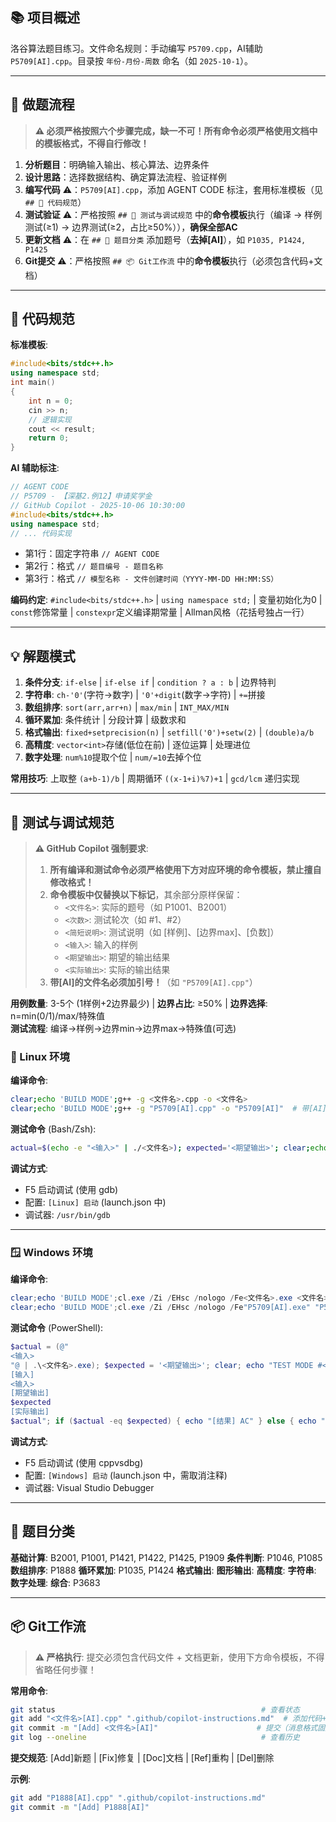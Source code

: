 ## 📚 项目概述

洛谷算法题目练习。文件命名规则：手动编写 `P5709.cpp`，AI辅助 `P5709[AI].cpp`。目录按 `年份-月份-周数` 命名（如 `2025-10-1`）。

---

## 🎯 做题流程

> **⚠️ 必须严格按照六个步骤完成，缺一不可！所有命令必须严格使用文档中的模板格式，不得自行修改！**

1. **分析题目**：明确输入输出、核心算法、边界条件
2. **设计思路**：选择数据结构、确定算法流程、验证样例
3. **编写代码** ⚠️：`P5709[AI].cpp`，添加 AGENT CODE 标注，套用标准模板（见 `## 📝 代码规范`）
4. **测试验证** ⚠️：严格按照 `## 🧪 测试与调试规范` 中的**命令模板**执行（编译 → 样例测试(≥1) → 边界测试(≥2，占比≥50%）），**确保全部AC**
5. **更新文档** ⚠️：在 `## 📖 题目分类` 添加题号（**去掉[AI]**），如 `P1035, P1424, P1425`
6. **Git提交** ⚠️：严格按照 `## 📦 Git工作流` 中的**命令模板**执行（必须包含代码+文档）

---

## 📝 代码规范

**标准模板**:
```cpp
#include<bits/stdc++.h>
using namespace std;
int main()
{
    int n = 0;
    cin >> n;
    // 逻辑实现
    cout << result;
    return 0;
}
```

**AI 辅助标注**:
```cpp
// AGENT CODE
// P5709 - 【深基2.例12】申请奖学金
// GitHub Copilot - 2025-10-06 10:30:00
#include<bits/stdc++.h>
using namespace std;
// ... 代码实现
```
- 第1行：固定字符串 `// AGENT CODE`
- 第2行：格式 `// 题目编号 - 题目名称`
- 第3行：格式 `// 模型名称 - 文件创建时间（YYYY-MM-DD HH:MM:SS）`

**编码约定**: `#include<bits/stdc++.h>` | `using namespace std;` | 变量初始化为0 | `const`修饰常量 | `constexpr`定义编译期常量 | Allman风格（花括号独占一行）

---

## 💡 解题模式

1. **条件分支**: `if-else` | `if-else if` | `condition ? a : b` | 边界特判
2. **字符串**: `ch-'0'`(字符→数字) | `'0'+digit`(数字→字符) | `+=`拼接
3. **数组排序**: `sort(arr,arr+n)` | `max/min` | `INT_MAX/MIN`
4. **循环累加**: 条件统计 | 分段计算 | 级数求和
5. **格式输出**: `fixed+setprecision(n)` | `setfill('0')+setw(2)` | `(double)a/b`
6. **高精度**: `vector<int>`存储(低位在前) | 逐位运算 | 处理进位
7. **数字处理**: `num%10`提取个位 | `num/=10`去掉个位

**常用技巧**: 上取整 `(a+b-1)/b` | 周期循环 `((x-1+i)%7)+1` | `gcd/lcm` 递归实现

---

## 🧪 测试与调试规范

> **⚠️ GitHub Copilot 强制要求**: 
> 1. **所有编译和测试命令必须严格使用下方对应环境的命令模板，禁止擅自修改格式！**
> 2. **命令模板中仅替换以下标记**，其余部分原样保留：
>    - `<文件名>`: 实际的题号（如 P1001、B2001）
>    - `<次数>`: 测试轮次（如 #1、#2）
>    - `<简短说明>`: 测试说明（如 [样例]、[边界max]、[负数]）
>    - `<输入>`: 输入的样例
>    - `<期望输出>`: 期望的输出结果
>    - `<实际输出>`: 实际的输出结果
> 3. **带[AI]的文件名必须加引号！**（如 `"P5709[AI].cpp"`）

**用例数量**: 3-5个 (1样例+2边界最少) | **边界占比**: ≥50% | **边界选择**: n=min(0/1)/max/特殊值  
**测试流程**: 编译→样例→边界min→边界max→特殊值(可选)

### 🐧 Linux 环境

**编译命令**:
```bash
clear;echo 'BUILD MODE';g++ -g <文件名>.cpp -o <文件名>
clear;echo 'BUILD MODE';g++ -g "P5709[AI].cpp" -o "P5709[AI]"  # 带[AI]需要引号
```

**测试命令** (Bash/Zsh):
```bash
actual=$(echo -e "<输入>" | ./<文件名>); expected='<期望输出>'; clear;echo -e "TEST MODE #<次数> [<简短说明>]\n[输入]\n<输入>\n[期望输出]\n$expected\n[实际输出]\n$actual"; [[ "$actual" == "$expected" ]] && echo "[结果] AC" || echo "[结果] WA"
```

**调试方式**:
- F5 启动调试 (使用 gdb)
- 配置: `[Linux] 启动` (launch.json 中)
- 调试器: `/usr/bin/gdb`

---

### 🪟 Windows 环境

**编译命令**:
```powershell
clear;echo 'BUILD MODE';cl.exe /Zi /EHsc /nologo /Fe<文件名>.exe <文件名>.cpp
clear;echo 'BUILD MODE';cl.exe /Zi /EHsc /nologo /Fe"P5709[AI].exe" "P5709[AI].cpp"  # 带[AI]需要引号
```

**测试命令** (PowerShell):
```powershell
$actual = (@"
<输入>
"@ | .\<文件名>.exe); $expected = '<期望输出>'; clear; echo "TEST MODE #<次数> [<简短说明>]
[输入]
<输入>
[期望输出]
$expected
[实际输出]
$actual"; if ($actual -eq $expected) { echo "[结果] AC" } else { echo "[结果] WA" }
```

**调试方式**:
- F5 启动调试 (使用 cppvsdbg)
- 配置: `[Windows] 启动` (launch.json 中，需取消注释)
- 调试器: Visual Studio Debugger

---

## 📖 题目分类 

**基础计算**: B2001, P1001, P1421, P1422, P1425, P1909
**条件判断**: P1046, P1085
**数组排序**: P1888
**循环累加**: P1035, P1424
**格式输出**: 
**图形输出**:
**高精度**: 
**字符串**:
**数字处理**: 
**综合**: P3683

---

## 📦 Git工作流

> **⚠️ 严格执行**: 提交必须包含代码文件 + 文档更新，使用下方命令模板，不得省略任何步骤！

**常用命令**:
```bash
git status                                              # 查看状态
git add "<文件名>[AI].cpp" ".github/copilot-instructions.md"  # 添加代码+文档（带[AI]必须加引号）
git commit -m "[Add] <文件名>[AI]"                      # 提交（消息格式固定）
git log --oneline                                       # 查看历史
```

**提交规范**: [Add]新题 | [Fix]修复 | [Doc]文档 | [Ref]重构 | [Del]删除

**示例**:
```bash
git add "P1888[AI].cpp" ".github/copilot-instructions.md"
git commit -m "[Add] P1888[AI]"
```
